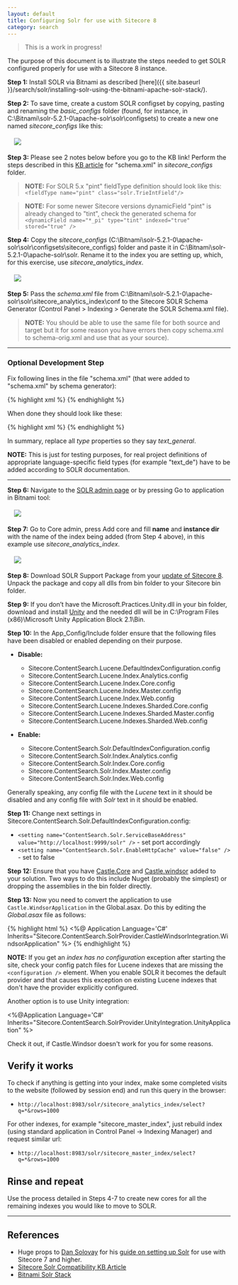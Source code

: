 ```yaml
---
layout: default
title: Configuring Solr for use with Sitecore 8
category: search
---
```


> This is a work in progress!

The purpose of this document is to illustrate the steps needed to get SOLR configured properly for use with a Sitecore 8 instance.

**Step 1:** Install SOLR via Bitnami as described  [here]({{ site.baseurl }}/search/solr/installing-solr-using-the-bitnami-apache-solr-stack/).

**Step 2:** To save time, create a custom SOLR configset by copying, pasting and renaming the *basic_configs* folder (found, for instance, in C:\Bitnami\solr-5.2.1-0\apache-solr\solr\configsets) to create a new one named *sitecore_configs* like this:

  <img src="/docs/images/search/solr/Configuring-Solr-for-use-with-Sitecore-8/configsets.png" style="margin:5px 15px" />

**Step 3:** Please see 2 notes below before you go to the KB link! Perform the steps described in this [KB article](https://kb.sitecore.net/articles/227897) for "schema.xml" in *sitecore_configs* folder. 

>**NOTE:** For SOLR 5.x "pint" fieldType definition should look like this: ```<fieldType name="pint" class="solr.TrieIntField"/>``` 

>**NOTE:** For some newer Sitecore versions dynamicField "pint" is already changed to "tint", check the generated schema for ```<dynamicField name="*_pi" type="tint" indexed="true" stored="true" />```

**Step 4:** Copy the *sitecore_configs* (C:\Bitnami\solr-5.2.1-0\apache-solr\solr\configsets\sitecore_configs) folder and paste it in C:\Bitnami\solr-5.2.1-0\apache-solr\solr. Rename it to the index you are setting up, which, for this exercise, use *sitecore_analytics_index*.

  <img src="/docs/images/search/solr/Configuring-Solr-for-use-with-Sitecore-8/solrfolder.png" style="margin:5px 15px" />

**Step 5:** Pass the *schema.xml* file from C:\Bitnami\solr-5.2.1-0\apache-solr\solr\sitecore_analytics_index\conf to the Sitecore SOLR Schema Generator (Control Panel > Indexing > Generate the SOLR Schema.xml file). 
>**NOTE:** You should be able to use the same file for both source and target but it for some reason you have errors then copy schema.xml to schema-orig.xml and use that as your source).

---

### Optional Development Step

Fix following lines in the file "schema.xml" (that were added to "schema.xml" by schema generator):

{% highlight xml %}
<dynamicField name="*_t_ar" type="text_ar" indexed="true" stored="true" />
<dynamicField name="*_t_bg" type="text_bg" indexed="true" stored="true" />
<dynamicField name="*_t_ca" type="text_ca" indexed="true" stored="true" />
<dynamicField name="*_t_cz" type="text_cz" indexed="true" stored="true" />
<dynamicField name="*_t_da" type="text_da" indexed="true" stored="true" />
<dynamicField name="*_t_de" type="text_de" indexed="true" stored="true" />
<dynamicField name="*_t_el" type="text_el" indexed="true" stored="true" />
<dynamicField name="*_t_es" type="text_es" indexed="true" stored="true" />
<dynamicField name="*_t_eu" type="text_eu" indexed="true" stored="true" />
<dynamicField name="*_t_fa" type="text_fa" indexed="true" stored="true" />
<dynamicField name="*_t_fi" type="text_fi" indexed="true" stored="true" />
<dynamicField name="*_t_fr" type="text_fr" indexed="true" stored="true" />
<dynamicField name="*_t_ga" type="text_ga" indexed="true" stored="true" />
<dynamicField name="*_t_gl" type="text_gl" indexed="true" stored="true" />
<dynamicField name="*_t_hi" type="text_hi" indexed="true" stored="true" />
<dynamicField name="*_t_hu" type="text_hu" indexed="true" stored="true" />
<dynamicField name="*_t_hy" type="text_hy" indexed="true" stored="true" />
<dynamicField name="*_t_id" type="text_id" indexed="true" stored="true" />
<dynamicField name="*_t_it" type="text_it" indexed="true" stored="true" />
<dynamicField name="*_t_ja" type="text_ja" indexed="true" stored="true" />
<dynamicField name="*_t_lv" type="text_lv" indexed="true" stored="true" />
<dynamicField name="*_t_nl" type="text_nl" indexed="true" stored="true" />
<dynamicField name="*_t_no" type="text_no" indexed="true" stored="true" />
<dynamicField name="*_t_pt" type="text_pt" indexed="true" stored="true" />
<dynamicField name="*_t_ro" type="text_ro" indexed="true" stored="true" />
<dynamicField name="*_t_ru" type="text_ru" indexed="true" stored="true" />
<dynamicField name="*_t_sv" type="text_sv" indexed="true" stored="true" />
<dynamicField name="*_t_th" type="text_th" indexed="true" stored="true" />
<dynamicField name="*_t_tr" type="text_tr" indexed="true" stored="true" />
{% endhighlight %}

When done they should look like these:

{% highlight xml %}
<dynamicField name="*_t_ar" type="text_general" indexed="true" stored="true" />
<dynamicField name="*_t_bg" type="text_general" indexed="true" stored="true" />
<dynamicField name="*_t_ca" type="text_general" indexed="true" stored="true" />
<dynamicField name="*_t_cz" type="text_general" indexed="true" stored="true" />
<dynamicField name="*_t_da" type="text_general" indexed="true" stored="true" />
<dynamicField name="*_t_de" type="text_general" indexed="true" stored="true" />
<dynamicField name="*_t_el" type="text_general" indexed="true" stored="true" />
<dynamicField name="*_t_es" type="text_general" indexed="true" stored="true" />
<dynamicField name="*_t_eu" type="text_general" indexed="true" stored="true" />
<dynamicField name="*_t_fa" type="text_general" indexed="true" stored="true" />
<dynamicField name="*_t_fi" type="text_general" indexed="true" stored="true" />
<dynamicField name="*_t_fr" type="text_general" indexed="true" stored="true" />
<dynamicField name="*_t_ga" type="text_general" indexed="true" stored="true" />
<dynamicField name="*_t_gl" type="text_general" indexed="true" stored="true" />
<dynamicField name="*_t_hi" type="text_general" indexed="true" stored="true" />
<dynamicField name="*_t_hu" type="text_general" indexed="true" stored="true" />
<dynamicField name="*_t_hy" type="text_general" indexed="true" stored="true" />
<dynamicField name="*_t_id" type="text_general" indexed="true" stored="true" />
<dynamicField name="*_t_it" type="text_general" indexed="true" stored="true" />
<dynamicField name="*_t_ja" type="text_general" indexed="true" stored="true" />
<dynamicField name="*_t_lv" type="text_general" indexed="true" stored="true" />
<dynamicField name="*_t_nl" type="text_general" indexed="true" stored="true" />
<dynamicField name="*_t_no" type="text_general" indexed="true" stored="true" />
<dynamicField name="*_t_pt" type="text_general" indexed="true" stored="true" />
<dynamicField name="*_t_ro" type="text_general" indexed="true" stored="true" />
<dynamicField name="*_t_ru" type="text_general" indexed="true" stored="true" />
<dynamicField name="*_t_sv" type="text_general" indexed="true" stored="true" />
<dynamicField name="*_t_th" type="text_general" indexed="true" stored="true" />
<dynamicField name="*_t_tr" type="text_general" indexed="true" stored="true" />
{% endhighlight %}

In summary, replace all *type* properties so they say *text_general*.

**NOTE:** This is just for testing purposes, for real project definitions of appropriate language-specific field types (for example "text_de") have to be added according to SOLR documentation.

---

**Step 6:** Navigate to the [SOLR admin page](http://localhost:8983/solr/) or by pressing Go to application in Bitnami tool:

  <img src="/docs/images/search/solr/Configuring-Solr-for-use-with-Sitecore-8/bitnamistart.png" style="margin:5px 15px" />

**Step 7:** Go to Core admin, press Add core and fill **name** and **instance dir** with the name of the index being added (from Step 4 above), in this example use *sitecore_analytics_index*.

  <img src="/docs/images/search/solr/Configuring-Solr-for-use-with-Sitecore-8/addcore.png" style="margin:5px 15px" />

**Step 8:** Download SOLR Support Package from your <a href="https://dev.sitecore.net/Downloads/Sitecore_Experience_Platform/8_0.aspx" >update of Sitecore 8</a>. Unpack the package and copy all dlls from bin folder to your Sitecore bin folder.

**Step 9:** If you don’t have the Microsoft.Practices.Unity.dll in your bin folder, download and install <a href="http://www.microsoft.com/en-gb/download/details.aspx?id=17866">Unity</a> and the needed dll will be in C:\Program Files (x86)\Microsoft Unity Application Block 2.1\Bin.

**Step 10:** In the App_Config/Include folder ensure that the following files have been disabled or enabled depending on their purpose.

 * **Disable:**
   * Sitecore.ContentSearch.Lucene.DefaultIndexConfiguration.config
   * Sitecore.ContentSearch.Lucene.Index.Analytics.config
   * Sitecore.ContentSearch.Lucene.Index.Core.config
   * Sitecore.ContentSearch.Lucene.Index.Master.config
   * Sitecore.ContentSearch.Lucene.Index.Web.config
   * Sitecore.ContentSearch.Lucene.Indexes.Sharded.Core.config
   * Sitecore.ContentSearch.Lucene.Indexes.Sharded.Master.config
   * Sitecore.ContentSearch.Lucene.Indexes.Sharded.Web.config

 * **Enable:**
   * Sitecore.ContentSearch.Solr.DefaultIndexConfiguration.config
   * Sitecore.ContentSearch.Solr.Index.Analytics.config
   * Sitecore.ContentSearch.Solr.Index.Core.config
   * Sitecore.ContentSearch.Solr.Index.Master.config
   * Sitecore.ContentSearch.Solr.Index.Web.config

Generally speaking, any config file with the *Lucene* text in it should be disabled and any config file with *Solr* text in it should be enabled.

**Step 11:** Change next settings in Sitecore.ContentSearch.Solr.DefaultIndexConfiguration.config:

  * ```<setting name="ContentSearch.Solr.ServiceBaseAddress" value="http://localhost:9999/solr" />``` - set port accordingly
  * ```<setting name="ContentSearch.Solr.EnableHttpCache" value="false" />``` - set to false

**Step 12:** Ensure that you have [Castle.Core](https://www.nuget.org/packages/Castle.Core/) and [Castle.windsor](https://www.nuget.org/packages/Castle.Windsor/) added to your solution. Two ways to do this include Nuget (probably the simplest) or dropping the assemblies in the bin folder directly.

**Step 13:** Now you need to convert the application to use ```Castle.WindsorApplication``` in the Global.asax. Do this by editing the *Global.asax* file as follows:

{% highlight html %}
<%@ Application Language='C#' Inherits="Sitecore.ContentSearch.SolrProvider.CastleWindsorIntegration.WindsorApplication" %>
{% endhighlight %}

**NOTE:** If you get an <i>index has no configuration</i> exception after starting the site, check your config patch files for Lucene indexes that are missing the ```<configuration />``` element. When you enable SOLR it becomes the default provider and that causes this exception on existing Lucene indexes that don't have the provider explicitly configured.

Another option is to use Unity integration:

<%@Application Language='C#' Inherits="Sitecore.ContentSearch.SolrProvider.UnityIntegration.UnityApplication" %>

Check it out, if Castle.Windsor doesn't work for you for some reasons. 

## Verify it works

To check if anything is getting into your index, make some completed visits to the website (followed by session end) and run this query in the browser:

 * ```http://localhost:8983/solr/sitecore_analytics_index/select?q=*&rows=1000```

For other indexes, for example "sitecore_master_index", just rebuild index (using standard application in Control Panel -> Indexing Manager) and request similar url:

 * ```http://localhost:8983/solr/sitecore_master_index/select?q=*&rows=1000```

## Rinse and repeat

 Use the process detailed in Steps 4-7 to create new cores for all the remaining indexes you would like to move to SOLR.

---

## References

 * Huge props to [Dan Solovay](https://twitter.com/DanSolovay) for his [guide on setting up Solr](http://www.dansolovay.com/2013/05/setting-up-solr-with-sitecore-7.html) for use with Sitecore 7 and higher.
 * [Sitecore Solr Compatibility KB Article](https://kb.sitecore.net/articles/227897)
 * [Bitnami Solr Stack](https://bitnami.com/stack/solr)
